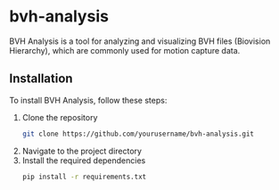 # bvh-analysis

BVH Analysis is a tool for analyzing and visualizing BVH files (Biovision Hierarchy), which are commonly used for motion capture data.

## Installation
To install BVH Analysis, follow these steps:

1. Clone the repository
    ```sh
    git clone https://github.com/yourusername/bvh-analysis.git
    ```
2. Navigate to the project directory
3. Install the required dependencies
    ```sh
    pip install -r requirements.txt
    ```